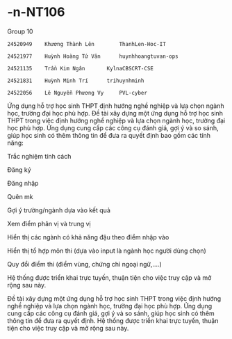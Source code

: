 # -n-NT106
Group 10
	
	24520949	Khương Thành Lên		ThanhLen-Hoc-IT
	
	24521977	Huỳnh Hoàng Tứ Văn		huynhhoangtuvan-ops
	
	24521135	Trần Kim Ngân		KylnaCBSCRT-CSE
	
	24521831	Huỳnh Minh Trí		trihuynhminh
	
	24522056	Lê Nguyễn Phương Vy		PVL-cyber
	
Ứng dụng hỗ trợ học sinh THPT định hướng nghề nghiệp và lựa chọn ngành học, trường đại học phù hợp.	Đề tài xây dựng một ứng dụng hỗ trợ học sinh THPT trong việc định hướng nghề nghiệp và lựa chọn ngành học, trường đại học phù hợp. Ứng dụng cung cấp các công cụ đánh giá, gợi ý và so sánh, giúp học sinh có thêm thông tin để đưa ra quyết định bao gồm các tính năng:

Trắc nghiệm tính cách		

Đăng ký

Đăng nhập

Quên mk

Gợi  ý trường/ngành dựa vào kết quả

Xem điểm phân vị và trung vị

Hiển thị các ngành có khả năng đậu theo điểm nhập vào

Hiển thị tổ hợp môn thi (dựa vào input là ngành học người dùng chọn)

Quy đổi điểm thi (điểm vùng, chứng chỉ ngoại ngữ,….)

 Hệ thống được triển khai trực tuyến, thuận tiện cho việc truy cập và mở rộng sau này.
	
  Đề tài xây dựng một ứng dụng hỗ trợ học sinh THPT trong việc định hướng nghề nghiệp và lựa chọn ngành học, trường đại học phù hợp. Ứng dụng cung cấp các công cụ đánh giá, gợi ý và so sánh, giúp học sinh có thêm thông tin để đưa ra quyết định. Hệ thống được triển khai trực tuyến, thuận tiện cho việc truy cập và mở rộng sau này.
